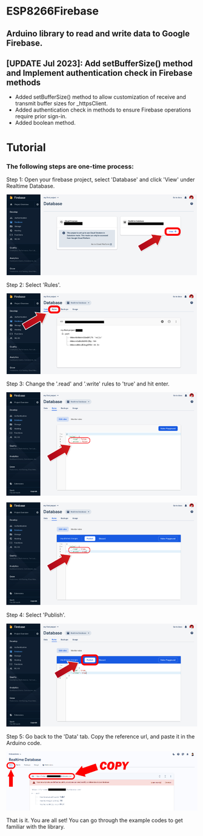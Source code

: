 # ESP8266Firebase
## Arduino library to read and write data to Google Firebase.
## [UPDATE Jul 2023]: Add setBufferSize() method and Implement authentication check in Firebase methods
- Added setBufferSize() method to allow customization of receive and transmit buffer sizes for _httpsClient.
- Added authentication check in methods to ensure Firebase operations require prior sign-in.
- Added boolean method.

# Tutorial
### The following steps are one-time process:

Step 1: Open your firebase project, select 'Database' and click 'View' under Realtime Database. 

![Step1](https://github.com/Rupakpoddar/ESP8266Firebase/blob/master/documentation/tutorial_1.png) 

Step 2: Select 'Rules'. 

![Step2](https://github.com/Rupakpoddar/ESP8266Firebase/blob/master/documentation/tutorial_2.png) 

Step 3: Change the '.read' and '.write' rules to 'true' and hit enter. 

![Step3.1](https://github.com/Rupakpoddar/ESP8266Firebase/blob/master/documentation/tutorial_3.png) 

![Step3.2](https://github.com/Rupakpoddar/ESP8266Firebase/blob/master/documentation/tutorial_4.png) 

Step 4: Select 'Publish'. 

![Step4](https://github.com/Rupakpoddar/ESP8266Firebase/blob/master/documentation/tutorial_5.png) 

Step 5: Go back to the 'Data' tab. Copy the reference url, and paste it in the Arduino code. 

![Step5](https://github.com/Rupakpoddar/ESP8266Firebase/blob/master/documentation/tutorial_6.png) 

That is it. You are all set! You can go through the example codes to get familiar with the library. 
